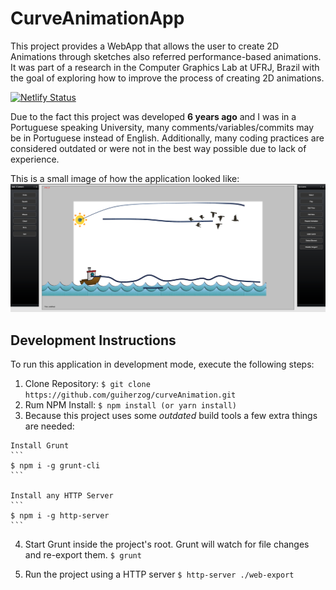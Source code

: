 CurveAnimationApp
==============

This project provides a WebApp that allows the user to create 2D Animations through sketches also referred performance-based animations. It was part of a research in the Computer Graphics Lab at UFRJ, Brazil with the goal of exploring how to improve the process of creating 2D animations.

[![Netlify Status](https://api.netlify.com/api/v1/badges/e46523b5-2ec1-426c-9004-bc01a0296a1e/deploy-status)](https://app.netlify.com/sites/curveanimation/deploys)

Due to the fact this project was developed **6 years ago** and I was in a Portuguese speaking University, many comments/variables/commits may be in Portuguese instead of English.
Additionally, many coding practices are considered outdated or were not in the best way possible due to lack of experience.

This is a small image of how the application looked like:
![CurveAnimation Example](https://github.com/guiherzog/curveAnimation/blob/master/web-export/img/demo.png?raw=true)

## Development Instructions 
To run this application in development mode, execute the following steps:

  1. Clone Repository:
    ```
      $ git clone https://github.com/guiherzog/curveAnimation.git
    ```
  2. Rum NPM Install:
    ```
    $ npm install (or yarn install)
    ```
  3. Because this project uses some *outdated* build tools a few extra things are needed:

    Install Grunt
    ```
    $ npm i -g grunt-cli
    ```

    Install any HTTP Server
    ```
    $ npm i -g http-server
    ```

  4. Start Grunt inside the project's root. Grunt will watch for file changes and re-export them.
    ```
    $ grunt
    ```

  5. Run the project using a HTTP server
    ```
    $ http-server ./web-export
    ```

